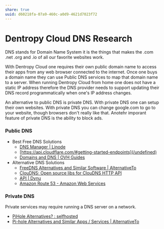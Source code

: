 ```yaml
---
share: true
uuid: d60218fa-07a9-460c-a0d9-4621d7023f72
---
```



# Dentropy Cloud DNS Research

DNS stands for Domain Name System it is the things that makes the .com .net .org and .io of  all our favorite websites work. 

With Dentropy Cloud one requires their own public domain name to access their apps from any web browser connected to the internet. Once one buys a domain name they can use Public DNS services to map that domain name to a server. When running Dentropy Cloud from home one does not have a static IP address therefore the DNS provider needs to support updating their DNS record programmatically when one's IP address changes.

An alternative to public DNS is private DNS. With private DNS one can setup their own websites. With private DNS you can change google.com to go to your website, though browsers don't really like that. Anotehr imporant feature of private DNS is the ability to block ads.

### Public DNS

* Best Free DNS Solutions
  * [DNS Manager | Linode](https://www.linode.com/docs/guides/dns-manager/)
  * [https://api.cloudflare.com/#getting-started-endpoints](/undefined)
  * [Domains and DNS | OVH Guides](https://docs.ovh.com/ca/en/domains/)
* Alternative DNS Solutions
  * [FreeDNS Alternatives and Similar Software | AlternativeTo](https://alternativeto.net/software/freedns/)
  * [ClouDNS: Open source libs for ClouDNS HTTP API](https://www.cloudns.net/wiki/article/181/)
  * [API | Dynu](https://www.dynu.com/Support/API)
  * [Amazon Route 53 - Amazon Web Services](https://aws.amazon.com/route53/)

### Private DNS

Private services may require running a DNS server on a network.

* [PiHole Alternatives? : selfhosted](https://old.reddit.com/r/selfhosted/comments/hfgbyq/pihole_alternatives/)
* [Pi-hole Alternatives and Similar Apps / Services | AlternativeTo](https://alternativeto.net/software/pi-hole/)